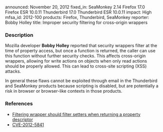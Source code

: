 announced: November 20, 2012
fixed_in: SeaMonkey 2.14
          Firefox 17.0
          Firefox ESR 10.0.11
          Thunderbird 17.0
          Thunderbird ESR 10.0.11
impact: High
mfsa_id: 2012-100
products: Firefox, Thunderbird, SeaMonkey
reporter: Bobby Holley
title: Improper security filtering for cross-origin wrappers

<h3>Description</h3>

<p>Mozilla developer <strong>Bobby Holley</strong> reported that security wrappers filter at the time of property access, but once a function is returned, the caller can use this function without further security checks. This affects cross-origin wrappers, allowing for write actions on objects when only read actions should be properly allowed. This can lead to cross-site scripting (XSS) attacks.
</p>

<p class="note">In general these flaws cannot be exploited through email in the
Thunderbird and SeaMonkey products because scripting is disabled, but are
potentially a risk in browser or browser-like contexts in those products.</p>

<h3>References</h3>

<ul>
  <li><a href="https://bugzilla.mozilla.org/show_bug.cgi?id=805807">
      Filtering wrapper should filter setters when returning a property descriptor</a></li>
  <li><a href="http://cve.mitre.org/cgi-bin/cvename.cgi?name=CVE-2012-5841" class="ex-ref">CVE-2012-5841</a></li>
</ul>



